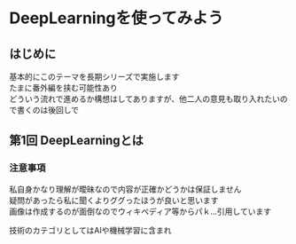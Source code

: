 # DeepLearningを使ってみよう
## はじめに
基本的にこのテーマを長期シリーズで実施します  
たまに番外編を挟む可能性あり  
どういう流れで進めるか構想はしてありますが、他二人の意見も取り入れたいので書くのは後回しで  


## 第1回 DeepLearningとは

### 注意事項
私自身かなり理解が曖昧なので内容が正確かどうかは保証しません  
疑問があったら私に聞くよりググったほうが良いと思います  
画像は作成するのが面倒なのでウィキペディア等からパｋ…引用しています  

技術のカテゴリとしてはAIや機械学習に含まれ

